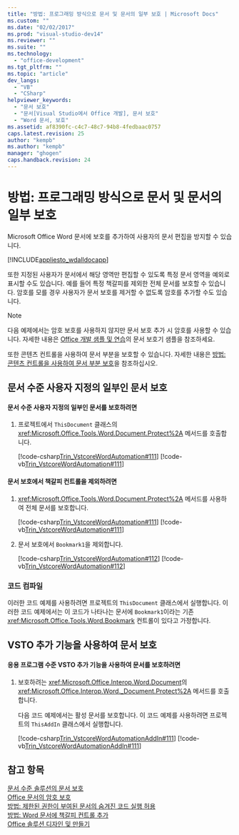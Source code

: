 ```yaml
---
title: "방법: 프로그래밍 방식으로 문서 및 문서의 일부 보호 | Microsoft Docs"
ms.custom: ""
ms.date: "02/02/2017"
ms.prod: "visual-studio-dev14"
ms.reviewer: ""
ms.suite: ""
ms.technology: 
  - "office-development"
ms.tgt_pltfrm: ""
ms.topic: "article"
dev_langs: 
  - "VB"
  - "CSharp"
helpviewer_keywords: 
  - "문서 보호"
  - "문서[Visual Studio에서 Office 개발], 문서 보호"
  - "Word 문서, 보호"
ms.assetid: af8390fc-c4c7-48c7-94b8-4fedbaac0757
caps.latest.revision: 25
author: "kempb"
ms.author: "kempb"
manager: "ghogen"
caps.handback.revision: 24
---
```

# 방법: 프로그래밍 방식으로 문서 및 문서의 일부 보호
  Microsoft Office Word 문서에 보호를 추가하여 사용자의 문서 편집을 방지할 수 있습니다.  
  
 [!INCLUDE[appliesto_wdalldocapp](../vsto/includes/appliesto-wdalldocapp-md.md)]  
  
 또한 지정된 사용자가 문서에서 해당 영역만 편집할 수 있도록 특정 문서 영역을 예외로 표시할 수도 있습니다. 예를 들어 특정 책갈피를 제외한 전체 문서를 보호할 수 있습니다. 암호를 모를 경우 사용자가 문서 보호를 제거할 수 없도록 암호를 추가할 수도 있습니다.  
  
> [!NOTE]  
>  다음 예제에서는 암호 보호를 사용하지 않지만 문서 보호 추가 시 암호를 사용할 수 있습니다. 자세한 내용은 [Office 개발 샘플 및 연습](../vsto/office-development-samples-and-walkthroughs.md)의 문서 보호기 샘플을 참조하세요.  
  
 또한 콘텐츠 컨트롤을 사용하여 문서 부분을 보호할 수 있습니다. 자세한 내용은 [방법: 콘텐츠 컨트롤을 사용하여 문서 부분 보호](../vsto/how-to-protect-parts-of-documents-by-using-content-controls.md)을 참조하십시오.  
  
## 문서 수준 사용자 지정의 일부인 문서 보호  
  
#### 문서 수준 사용자 지정의 일부인 문서를 보호하려면  
  
1.  프로젝트에서 `ThisDocument` 클래스의 <xref:Microsoft.Office.Tools.Word.Document.Protect%2A> 메서드를 호출합니다.  
  
     [!code-csharp[Trin_VstcoreWordAutomation#111](../snippets/csharp/VS_Snippets_OfficeSP/Trin_VstcoreWordAutomation/CS/ThisDocument.cs#111)]
     [!code-vb[Trin_VstcoreWordAutomation#111](../snippets/visualbasic/VS_Snippets_OfficeSP/Trin_VstcoreWordAutomation/VB/ThisDocument.vb#111)]  
  
#### 문서 보호에서 책갈피 컨트롤을 제외하려면  
  
1.  <xref:Microsoft.Office.Tools.Word.Document.Protect%2A> 메서드를 사용하여 전체 문서를 보호합니다.  
  
     [!code-csharp[Trin_VstcoreWordAutomation#111](../snippets/csharp/VS_Snippets_OfficeSP/Trin_VstcoreWordAutomation/CS/ThisDocument.cs#111)]
     [!code-vb[Trin_VstcoreWordAutomation#111](../snippets/visualbasic/VS_Snippets_OfficeSP/Trin_VstcoreWordAutomation/VB/ThisDocument.vb#111)]  
  
2.  문서 보호에서 `Bookmark1`을 제외합니다.  
  
     [!code-csharp[Trin_VstcoreWordAutomation#112](../snippets/csharp/VS_Snippets_OfficeSP/Trin_VstcoreWordAutomation/CS/ThisDocument.cs#112)]
     [!code-vb[Trin_VstcoreWordAutomation#112](../snippets/visualbasic/VS_Snippets_OfficeSP/Trin_VstcoreWordAutomation/VB/ThisDocument.vb#112)]  
  
### 코드 컴파일  
 이러한 코드 예제를 사용하려면 프로젝트의 `ThisDocument` 클래스에서 실행합니다. 이러한 코드 예제에서는 이 코드가 나타나는 문서에 `Bookmark1`이라는 기존 <xref:Microsoft.Office.Tools.Word.Bookmark> 컨트롤이 있다고 가정합니다.  
  
## VSTO 추가 기능을 사용하여 문서 보호  
  
#### 응용 프로그램 수준 VSTO 추가 기능을 사용하여 문서를 보호하려면  
  
1.  보호하려는 <xref:Microsoft.Office.Interop.Word.Document>의 <xref:Microsoft.Office.Interop.Word._Document.Protect%2A> 메서드를 호출합니다.  
  
     다음 코드 예제에서는 활성 문서를 보호합니다. 이 코드 예제를 사용하려면 프로젝트의 `ThisAddIn` 클래스에서 실행합니다.  
  
     [!code-csharp[Trin_VstcoreWordAutomationAddIn#111](../snippets/csharp/VS_Snippets_OfficeSP/Trin_VstcoreWordAutomationAddIn/CS/ThisAddIn.cs#111)]
     [!code-vb[Trin_VstcoreWordAutomationAddIn#111](../snippets/visualbasic/VS_Snippets_OfficeSP/Trin_VstcoreWordAutomationAddIn/VB/ThisAddIn.vb#111)]  
  
## 참고 항목  
 [문서 수준 솔루션의 문서 보호](../vsto/document-protection-in-document-level-solutions.md)   
 [Office 문서의 암호 보호](../vsto/password-protection-on-office-documents.md)   
 [방법: 제한된 권한이 부여된 문서의 숨겨진 코드 실행 허용](../vsto/how-to-permit-code-to-run-behind-documents-with-restricted-permissions.md)   
 [방법: Word 문서에 책갈피 컨트롤 추가](../vsto/how-to-add-bookmark-controls-to-word-documents.md)   
 [Office 솔루션 디자인 및 만들기](../vsto/designing-and-creating-office-solutions.md)  
  
  